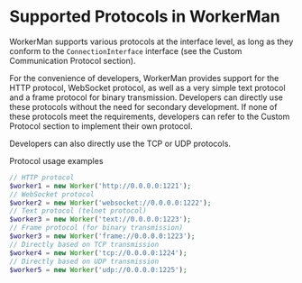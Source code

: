 # Supported Protocols in WorkerMan

WorkerMan supports various protocols at the interface level, as long as they conform to the `ConnectionInterface` interface (see the Custom Communication Protocol section).

For the convenience of developers, WorkerMan provides support for the HTTP protocol, WebSocket protocol, as well as a very simple text protocol and a frame protocol for binary transmission. Developers can directly use these protocols without the need for secondary development. If none of these protocols meet the requirements, developers can refer to the Custom Protocol section to implement their own protocol.

Developers can also directly use the TCP or UDP protocols.

Protocol usage examples
```php
// HTTP protocol
$worker1 = new Worker('http://0.0.0.0:1221');
// WebSocket protocol
$worker2 = new Worker('websocket://0.0.0.0:1222');
// Text protocol (telnet protocol)
$worker3 = new Worker('text://0.0.0.0:1223');
// Frame protocol (for binary transmission)
$worker3 = new Worker('frame://0.0.0.0:1223');
// Directly based on TCP transmission
$worker4 = new Worker('tcp://0.0.0.0:1224');
// Directly based on UDP transmission
$worker5 = new Worker('udp://0.0.0.0:1225');
```
